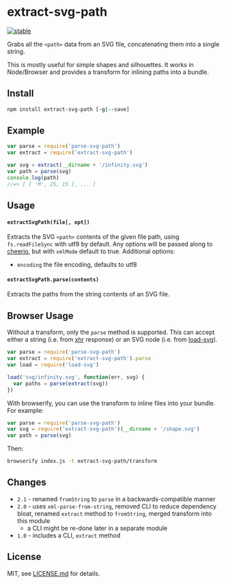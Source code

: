 # extract-svg-path

[![stable](http://badges.github.io/stability-badges/dist/stable.svg)](http://github.com/badges/stability-badges)

Grabs all the `<path>` data from an SVG file, concatenating them into a single string.

This is mostly useful for simple shapes and silhouettes. It works in Node/Browser and provides a transform for inlining paths into a bundle.

## Install

```sh
npm install extract-svg-path [-g|--save]
```

## Example

```js
var parse = require('parse-svg-path')
var extract = require('extract-svg-path')

var svg = extract(__dirname + '/infinity.svg')
var path = parse(svg)
console.log(path)
//=> [ [ 'M', 25, 15 ], ... ]
```

## Usage

#### `extractSvgPath(file[, opt])`

Extracts the SVG `<path>` contents of the given file path, using `fs.readFileSync` with utf8 by default. Any options will be passed along to [cheerio](https://github.com/cheeriojs/cheerio), but with `xmlMode` default to true. Additional options:

- `encoding` the file encoding, defaults to utf8

#### `extractSvgPath.parse(contents)`

Extracts the paths from the string contents of an SVG file.

## Browser Usage

Without a transform, only the `parse` method is supported. This can accept either a string (i.e. from [xhr](https://www.npmjs.org/package/xhr) response) or an SVG node (i.e. from [load-svg](https://github.com/substack/load-svg)).

```js
var parse = require('parse-svg-path')
var extract = require('extract-svg-path').parse
var load = require('load-svg')

load('svg/infinity.svg', function(err, svg) {
  var paths = parse(extract(svg))
})
```

With browserify, you can use the transform to inline files into your bundle. For example:

```js
var parse = require('parse-svg-path')
var svg = require('extract-svg-path')(__dirname + '/shape.svg')
var path = parse(svg)
```

Then:

```sh
browserify index.js -t extract-svg-path/transform
```

## Changes

- `2.1` - renamed `fromString` to `parse` in a backwards-compatible manner
- `2.0` - uses `xml-parse-from-string`, removed CLI to reduce dependency bloat, renamed `extract` method to `fromString`, merged transform into this module
  - a CLI might be re-done later in a separate module
- `1.0` - includes a CLI, `extract` method

## License

MIT, see [LICENSE.md](http://github.com/mattdesl/extract-svg-path/blob/master/LICENSE.md) for details.

